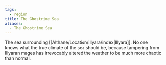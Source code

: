 ```yaml
---
tags:
  - region
title: The Ghostrime Sea
aliases:
  - The Ghostrime Sea
---
```


The sea surrounding [[Althane/Location/Illyara/index|Illyara]]. No one knows what the true climate of the sea should be, because tampering from Illyaran mages has irrevocably altered the weather to be much more chaotic than normal.